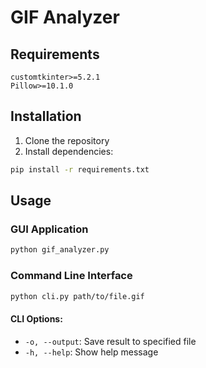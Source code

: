 # GIF Analyzer

## Requirements

```
customtkinter>=5.2.1
Pillow>=10.1.0
```

## Installation

1. Clone the repository
2. Install dependencies:
```bash
pip install -r requirements.txt
```

## Usage

### GUI Application
```bash
python gif_analyzer.py
```

### Command Line Interface
```bash
python cli.py path/to/file.gif
```

#### CLI Options:
- `-o, --output`: Save result to specified file
- `-h, --help`: Show help message